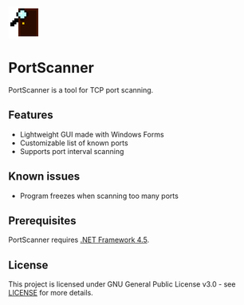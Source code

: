 <img src="PortScannerIcon.png"></img>
# PortScanner
PortScanner is a tool for TCP port scanning.

## Features
* Lightweight GUI made with Windows Forms
* Customizable list of known ports
* Supports port interval scanning

## Known issues
* Program freezes when scanning too many ports

## Prerequisites
PortScanner requires [.NET Framework 4.5](https://dotnet.microsoft.com/download/dotnet-framework/net45).

## License
This project is licensed under GNU General Public License v3.0 - see [LICENSE](LICENSE) for more details.

